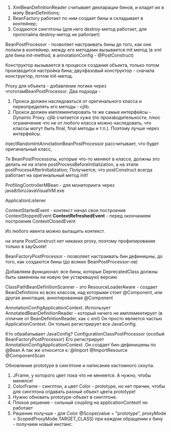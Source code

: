 1. XmlBeanDefinitionReader считывает декларации бинов, и кладет их в мэпу BeanDefinitions;
2. BeanFactory работает по ним создает бины и складывает в контейнер;
3. Создаются синглтоны (для него destroy-метод работает, для  прототайпа destroy-метод не работает)

BeanPostProcessor - позволяет настраивать бины до того, как они попали в контейнер. 
между его методами вызывается init метод 
(в xml для бина init-method, в annotationConfig - @PostConstruct)

Конструктор вызывается в процессе создания объекта, только потом производится настройка бина;
двухфазовый конструктор - сначала конструктор, потом init-метод.

Proxy для объекта - добавление логики через чтототамBeanPostProcessor. 
Два подхода - 
1. Прокси должен наследоваться от оригинального класса и переопределять его методы - cjlib.
2. Прокси должен имплементировать те же самые интерфейсы - Dynamic Proxy. 
cjlib считается хуже (по производительности, плюс ограничение что не от любого класса можно наследовать, 
что классы могут быть final, final методы и т.п.). Поэтому лучше через интерфейсы. 

InjectRandomIntAnnotationBeanPostProcessor рассчитывает, что будет оригинальный класс, 

Те BeanPostProcessorы, которые что-то меняют в классе, должны это делать не на этапе postProcessBeforeInitialization, 
а на этапе postProcessAfterInitialization;
Получается, что postConstruct всегда работает на оригинальный метод init! 

ProfilingControllerMBean - для мониторинга через java8/bin/JavaVisualVM.exe

ApplicationListener

ContextStartedEvent - контекст начал свое построение
ContextStoppedEvent 
**ContextRefreshedEvent** - перед окончанием построения
ContextClosedEvent

Из любого ивента можно вытащить контекст.

на этапе PostConstruct нет никаких proxy, поэтому профилирование только в sayQuote!

BeanFactoryPostProcessor - позволяет настраивать бин дефинишны, до того, как создаются бины (до всяких BeanPostProcessor-ов)

Добавляем функционал: все бины, которые DeprecatedClass должны быть заменены на новую (не устаревшую) версию

ClassPathBeanDefinitionScanner - это ResourceLoaderAware - создает BeanDefinitions из всех классов, 
над которыми стоит @Component, или другая аннотация, аннотированная @Component

AnnotationConfigApplicationContext. 
Использует AnnotatedBeanDefinitionReader - который ничего не имплементирует (в отличие от BeanDefinitionReader, как с xml)
Он просто является частью ApplicationContext.
Он только регистрирует все JavaConfig.

Кто обрабатывает JavaConfig?
ConfigurationClassPostProcessor (особый BeanFactoryPostProcessor)
Его регистрирует AnnotationConfigApplicationContext.
Он создает бин-дефинишены по @Bean
А так же относится к:
@Import
@ImportResource
@ComponentScan

Обновление prototype в синглтоне и написание кастомного скоупа. 
1. JFrame, у которого цвет пока что не меняется. А нужно, чтобы менялся!
2. ColorFrame - синглтон, а цвет Color - prototype, но нет причин, чтобы для синглтона отдавать разный объект цвета prototype! 
3. Нужно обновить prototype-объект в синглтоне. 
4. Плохое решение - сильный coupling на applicationContext! но работает
5. Решение получше - для Color @Scope(value = "prototype", proxyMode = ScopedProxyMode.TARGET_CLASS)
при каждом обращении к бину - получаем новый инстанс.
